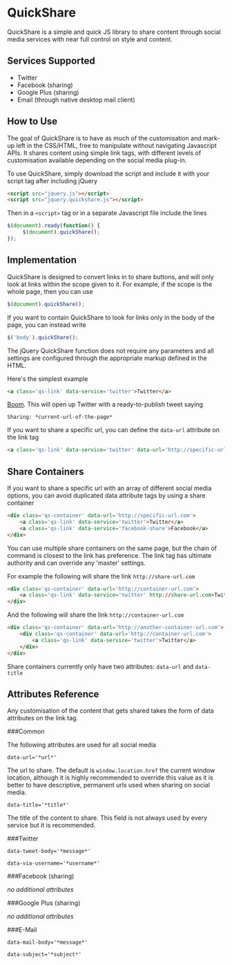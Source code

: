QuickShare
==========

QuickShare is a simple and quick JS library to share content through social media services with near full control on style and content.

Services Supported
------------------

* Twitter
* Facebook (sharing)
* Google Plus (sharing)
* Email (through native desktop mail client)

How to Use
--------------

The goal of QuickShare is to have as much of the customisation and mark-up left in the CSS/HTML, free to manipulate without navigating Javascript APIs. It shares content using simple link tags, with different levels of customisation available depending on the social media plug-in.

To use QuickShare, simply download the script and include it with your script tag after including jQuery
```html
<script src="jquery.js"></script>
<script src="jquery.quickshare.js"></script>
```

Then in a `<script>` tag or in a separate Javascript file include the lines

```javascript
$(document).ready(function() {
	 $(document).quickShare();
});
```

Implementation
---------

QuickShare is designed to convert links in to share buttons, and will only look at links within the scope given to it. For example, if the scope is the whole page, then you can use

```javascript
$(document).quickShare();
```

If you want to contain QuickShare to look for links only in the body of the page, you can instead write

```javascript
$('body').quickShare();
```

The jQuery QuickShare function does not require any parameters and all settings are configured through the appropriate markup defined in the HTML.


Here's the simplest example

```html
<a class='qs-link' data-service='twitter'>Twitter</a>
```

[Boom](https://twitter.com/intent/tweet?url=https%3A//github.com/Upstatement/quickshare&text=Sharing%3A%20). This will open up Twitter with a ready-to-publish tweet saying

	Sharing: *current-url-of-the-page*

If you want to share a specific url, you can define the `data-url` attribute on the link tag

```html
<a class='qs-link' data-service='twitter' data-url='http://specific-url.com'>Twitter</a>
```

Share Containers
-----------------

If you want to share a specific url with an array of different social media options, you can avoid duplicated data attribute tags by using a share container

```html
<div class='qs-container' data-url='http://specific-url.com'>
	<a class='qs-link' data-service='twitter'>Twitter</a>
	<a class='qs-link' data-service='facebook-share'>Facebook</a>
</div>
```

You can use multiple share containers on the same page, but the chain of command is closest to the link has preference. The link tag has ultimate authority and can override any 'master' settings.

For example the following will share the link `http://share-url.com`

```html
<div class='qs-container' data-url='http://container-url.com'>
	<a class='qs-link' data-service='twitter' http://share-url.com>Twitter</a>
</div>
```

And the following will share the link `http://container-url.com`

```html
<div class='qs-container' data-url='http://another-container-url.com'>
	<div class='qs-container' data-url='http://container-url.com'>
		<a class='qs-link' data-service='twitter'>Twitter</a>
	</div>
</div>
```

Share containers currently only have two attributes: `data-url` and `data-title`

Attributes Reference
-------------------------------

Any customisation of the content that gets shared takes the form of data attributes on the link tag.

###Common

The following attributes are used for all social media

`data-url='*url*'`

The url to share. The default is `window.location.href` the current window location, although it is highly recommended to override this value as it is better to have descriptive, permanent urls used when sharing on social media.

`data-title='*title*'`

The title of the content to share. This field is not always used by every service but it is recommended.

###Twitter

`data-tweet-body='*message*'`

`data-via-username='*username*'`

###Facebook (sharing)

*no additional attributes*

###Google Plus (sharing)

*no additional attributes*

###E-Mail

`data-mail-body='*message*'`

`data-subject='*subject*'`

